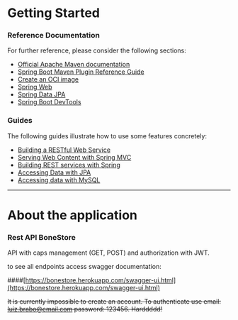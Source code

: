 # Getting Started

### Reference Documentation

For further reference, please consider the following sections:

* [Official Apache Maven documentation](https://maven.apache.org/guides/index.html)
* [Spring Boot Maven Plugin Reference Guide](https://docs.spring.io/spring-boot/docs/2.5.5/maven-plugin/reference/html/)
* [Create an OCI image](https://docs.spring.io/spring-boot/docs/2.5.5/maven-plugin/reference/html/#build-image)
* [Spring Web](https://docs.spring.io/spring-boot/docs/2.5.5/reference/htmlsingle/#boot-features-developing-web-applications)
* [Spring Data JPA](https://docs.spring.io/spring-boot/docs/2.5.5/reference/htmlsingle/#boot-features-jpa-and-spring-data)
* [Spring Boot DevTools](https://docs.spring.io/spring-boot/docs/2.5.5/reference/htmlsingle/#using-boot-devtools)

### Guides

The following guides illustrate how to use some features concretely:

* [Building a RESTful Web Service](https://spring.io/guides/gs/rest-service/)
* [Serving Web Content with Spring MVC](https://spring.io/guides/gs/serving-web-content/)
* [Building REST services with Spring](https://spring.io/guides/tutorials/bookmarks/)
* [Accessing Data with JPA](https://spring.io/guides/gs/accessing-data-jpa/)
* [Accessing data with MySQL](https://spring.io/guides/gs/accessing-data-mysql/)
<hr/>

# About the application

### Rest API BoneStore

API with caps management (GET, POST) and authorization with JWT.

to see all endpoints access swagger documentation: 

####[https://bonestore.herokuapp.com/swagger-ui.html](https://bonestore.herokuapp.com/swagger-ui.html)

~~It is currently impossible to create an account. To authenticate use email: luiz.brabo@email.com password: 123456. Harddddd!~~